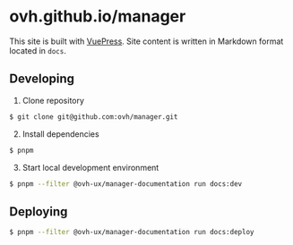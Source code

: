 # ovh.github.io/manager

This site is built with [VuePress][]. Site content is written in Markdown format located in `docs`.

## Developing

1. Clone repository

```sh
$ git clone git@github.com:ovh/manager.git
```

2. Install dependencies

```sh
$ pnpm
```

3. Start local development environment

```sh
$ pnpm --filter @ovh-ux/manager-documentation run docs:dev
```

## Deploying

```sh
$ pnpm --filter @ovh-ux/manager-documentation run docs:deploy
```

[vuepress]: https://vuepress.vuejs.org/

